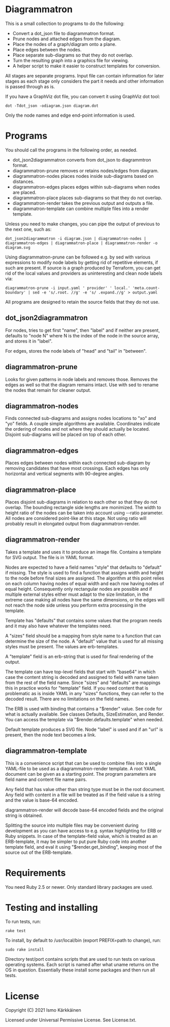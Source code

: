 # Diagrammatron

This is a small collection to programs to do the following:
- Convert a dot_json file to diagrammatron format.
- Prune nodes and attached edges from the diagram.
- Place the nodes of a graph/diagram onto a plane.
- Place edges between the nodes.
- Place separate sub-diagrams so that they do not overlap.
- Turn the resulting graph into a graphics file for viewing.
- A helper script to make it easier to construct templates for conversion.

All stages are separate programs. Input file can contain information for
later stages as each stage only considers the part it needs and other
information is passed through as is.

If you have a GraphViz dot file, you can convert it using GraphViz dot tool:

    dot -Tdot_json -odiagram.json diagram.dot

Only the node names and edge end-point information is used.

# Programs

You should call the programs in the following order, as needed.

* dot_json2diagrammatron converts from dot_json to diagrammtron format.
* diagrammatron-prune removes or retains nodes/edges from diagram.
* diagrammatron-nodes places nodes inside sub-diagrams based on distances.
* diagrammatron-edges places edges within sub-diagrams when nodes are placed.
* diagrammatron-place places sub-diagrams so that they do not overlap.
* diagrammatron-render takes the previous output and outputs a file.
* diagrammatron-template can combine multiple files into a render template.

Unless you need to make changes, you can pipe the output of previous to the
next one, such as:

    dot_json2diagrammatron -i diagram.json | diagrammatron-nodes | diagrammatron-edges | diagrammatron-place | diagrammatron-render -o diagram.svg

Using diagrammatron-prune can be followed e.g. by sed with various expressions
to modify node labels by getting rid of repetitive elements, if such are
present. If source is a graph produced by Terraform, you can get rid of the
local values and providers as uninteresting and clean node labels via:

    diagrammatron-prune -i input.yaml ' provider' ' local.' 'meta.count-boundary' | sed -e 's/.root. //g' -e 's/ .expand.//g' > output.yaml

All programs are designed to retain the source fields that they do not use.

## dot_json2diagrammatron

For nodes, tries to get first "name", then "label" and if neither are present,
defaults to "node N" where N is the index of the node in the source array,
and stores it in "label".

For edges, stores the node labels of "head" and "tail" in "between".

## diagrammatron-prune

Looks for given patterns in node labels and removes those. Removes the edges
as well so that the diagram remains intact. Use with sed to rename the nodes
that remain for cleaner output.

## diagrammatron-nodes

Finds connected sub-diagrams and assigns nodes locations to "xo" and "yo"
fields. A couple simple algorithms are available. Coordinates indicate the
ordering of nodes and not where they should actually be located. Disjoint
sub-diagrams will be placed on top of each other.

## diagrammatron-edges

Places edges between nodes within each connected sub-diagram by removing
candidates that have most crossings. Each edges has only horizontal and
vertical segments with 90-degree angles.

## diagrammatron-place

Places disjoint sub-diagrams in relation to each other so that they do not
overlap. The bounding rectangle side lengths are monimized. The width to height
ratio of the nodes can be taken into account using --ratio parameter. All
nodes are considered point-like at this stage. Not using ratio will probably
result in elongated output from diagrammatron-render.

## diagrammatron-render

Takes a template and uses it to produce an image file. Contains a template
for SVG output. The file is in YAML format.

Nodes are expected to have a field names "style" that defaults to "default"
if missing. The style is used to find a function that assigns width and height
to the node before final sizes are assigned. The algorithm at this point relies
on each column having nodes of equal width and each row having nodes of equal
height. Consequently only rectangular nodes are possible and if multiple
external styles either must adapt to the size limitation, in the extreme case
making all nodes have the same dimensions, or the edges will not reach the node
side unless you perform extra processing in the template.

Template has "defaults" that contains some values that the program needs and
it may also have whatever the templates need.

A "sizes" field should be a mapping from style name to a function that can
determine the size of the node. A "default" value that is used for all missing
styles must be present. The values are erb-templates.

A "template" field is an erb-string that is used for final rendering of the
output.

The template can have top-level fields that start with "base64" in which case
the content string is decoded and assigned to field with name taken from the
rest of the field name. Since "sizes" and "defaults" are mappings this in
practice works for "template" field. If you need content that is problematic
as is inside YAML in any "sizes" functions, they can refer to the decoded
result. There are no limitations on the field names.

The ERB is used with binding that contains a "$render" value. See code for what
is actually available. See classes Defaults, SizeEstimation, and Render. You
can access the template via "$render.defaults.template" when needed.

Default template produces a SVG file. Node "label" is used and if an "url"
is present, then the node text becomes a link.

## diagrammatron-template

This is a convenience script that can be used to combine files into a single
YAML-file to be used as a diagrammatron-render template. A root YAML document
can be given as a starting point. The program parameters are field name and
content file name pairs.

Any field that has value other than string type must be in the root document.
Any field with content in a file will be treated as if the field value is a
string and the value is base-64 encoded.

diagrammatron-render will decode base-64 encoded fields and the original string
is obtained.

Splitting the source into multiple files may be convenient during development
as you can have access to e.g. syntax highlighting for ERB or Ruby snippets.
In case of the template-field value, which is treated as an ERB-template,
it may be simpler to put pure Ruby code into another template field, and
eval it using "$render.get_binding", keeping most of the source out of the
ERB-template.

# Requirements

You need Ruby 2.5 or newer. Only standard library packages are used.

# Testing and installing

To run tests, run:

    rake test

To install, by default to /usr/local/bin (export PREFIX=path to change), run:

    sudo rake install

Directory test/port contains scripts that are used to run tests on various
operating systems. Each script is named after what uname returns on the OS
in question. Essentially these install some packages and then run all tests.

# License

Copyright (C) 2021 Ismo Kärkkäinen

Licensed under Universal Permissive License. See License.txt.
